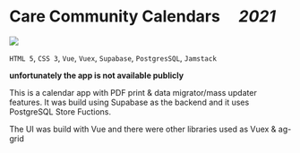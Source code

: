 # Care Community Calendars &nbsp;&nbsp;&nbsp; _2021_

![](./assets/img/calendar_app.avif)

`HTML 5`, `CSS 3`, `Vue`, `Vuex`, `Supabase`, `PostgresSQL`, `Jamstack`

**unfortunately the app is not available publicly**

This is a calendar app with PDF print & data migrator/mass updater features. It was build using Supabase as the backend and it uses PostgreSQL Store Fuctions.

The UI was build with Vue and there were other libraries used as Vuex & ag-grid